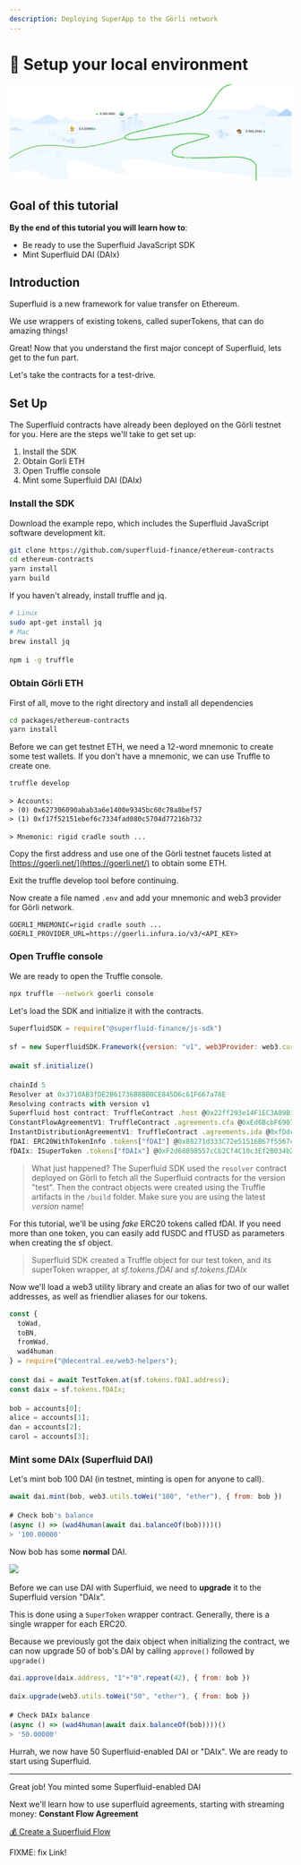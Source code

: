 ```yaml
---
description: Deploying SuperApp to the Görli network
---
```


# 🔀 Setup your local environment

![](../.gitbook/assets/image%20%285%29.png)

## Goal of this tutorial

**By the end of this tutorial you will learn how to**:

- Be ready to use the Superfluid JavaScript SDK
- Mint Superfluid DAI \(DAIx\)

## Introduction

Superfluid is a new framework for value transfer on Ethereum.

We use wrappers of existing tokens, called superTokens, that can do amazing things!

Great! Now that you understand the first major concept of Superfluid, lets get to the fun part.

Let's take the contracts for a test-drive.

## Set Up

The Superfluid contracts have already been deployed on the Görli testnet for you. Here are the steps we'll take to get set up:

1. Install the SDK
2. Obtain Gorli ETH
3. Open Truffle console
4. Mint some Superfluid DAI \(DAIx\)

### Install the SDK

Download the example repo, which includes the Superfluid JavaScript software development kit.

```bash
git clone https://github.com/superfluid-finance/ethereum-contracts
cd ethereum-contracts
yarn install
yarn build
```

If you haven't already, install truffle and jq.

```bash
# Linux
sudo apt-get install jq
# Mac
brew install jq

npm i -g truffle
```

### Obtain Görli ETH

First of all, move to the right directory and install all dependencies

```bash
cd packages/ethereum-contracts
yarn install
```

Before we can get testnet ETH, we need a 12-word mnemonic to create some test wallets. If you don't have a mnemonic, we can use Truffle to create one.

```text
truffle develop

> Accounts:
> (0) 0x627306090abab3a6e1400e9345bc60c78a8bef57
> (1) 0xf17f52151ebef6c7334fad080c5704d77216b732

> Mnemonic: rigid cradle south ...
```

Copy the first address and use one of the Görli testnet faucets listed at [https://goerli.net/](https://goerli.net/) to obtain some ETH.

Exit the truffle develop tool before continuing.

Now create a file named `.env` and add your mnemonic and web3 provider for Görli network.

```text
GOERLI_MNEMONIC=rigid cradle south ...
GOERLI_PROVIDER_URL=https://goerli.infura.io/v3/<API_KEY>
```

### Open Truffle console

We are ready to open the Truffle console.

```bash
npx truffle --network goerli console
```

Let's load the SDK and initialize it with the contracts.

```javascript
SuperfluidSDK = require("@superfluid-finance/js-sdk")

sf = new SuperfluidSDK.Framework({version: "v1", web3Provider: web3.currentProvider, tokens: ["fDAI"] })

await sf.initialize()

chainId 5
Resolver at 0x3710AB3fDE2B61736B8BB0CE845D6c61F667a78E
Resolving contracts with version v1
Superfluid host contract: TruffleContract .host @0x22ff293e14F1EC3A09B137e9e06084AFd63adDF9
ConstantFlowAgreementV1: TruffleContract .agreements.cfa @0xEd6BcbF6907D4feEEe8a8875543249bEa9D308E8 | Helper .cfa
InstantDistributionAgreementV1: TruffleContract .agreements.ida @0xfDdcdac21D64B639546f3Ce2868C7EF06036990c | Helper .ida
fDAI: ERC20WithTokenInfo .tokens["fDAI"] @0x88271d333C72e51516B67f5567c728E702b3eeE8
fDAIx: ISuperToken .tokens["fDAIx"] @0xF2d68898557cCb2Cf4C10c3Ef2B034b2a69DAD00
```

> What just happened? The Superfluid SDK used the `resolver` contract deployed on Görli to fetch all the Superfluid contracts for the version "test". Then the contract objects were created using the Truffle artifacts in the `/build` folder.
> Make sure you are using the latest _version_ name!

For this tutorial, we'll be using _fake_ ERC20 tokens called fDAI. If you need more than one token, you can easily add fUSDC and fTUSD as parameters when creating the sf object.

> Superfluid SDK created a Truffle object for our test token, and its superToken wrapper, at _sf.tokens.fDAI_ and _sf.tokens.fDAIx_

Now we'll load a web3 utility library and create an alias for two of our wallet addresses, as well as friendlier aliases for our tokens.

```javascript
const {
  toWad,
  toBN,
  fromWad,
  wad4human
} = require("@decentral.ee/web3-helpers");

const dai = await TestToken.at(sf.tokens.fDAI.address);
const daix = sf.tokens.fDAIx;

bob = accounts[0];
alice = accounts[1];
dan = accounts[2];
carol = accounts[3];
```

### Mint some DAIx \(Superfluid DAI\)

Let's mint bob 100 DAI \(in testnet, minting is open for anyone to call\).

```javascript
await dai.mint(bob, web3.utils.toWei("100", "ether"), { from: bob })

# Check bob's balance
(async () => (wad4human(await dai.balanceOf(bob))))()
> '100.00000'
```

Now bob has some **normal** DAI.

![](https://github.com/superfluid-finance/superfluid-protocol-docs/tree/c0acd5ac6cab2baecb39b5b01b35daa9f175c468/img/cmon.png)

Before we can use DAI with Superfluid, we need to **upgrade** it to the Superfluid version "DAIx".

This is done using a `SuperToken` wrapper contract. Generally, there is a single wrapper for each ERC20.

Because we previously got the daix object when initializing the contract, we can now upgrade 50 of bob's DAI by calling `approve()` followed by `upgrade()`

```javascript
dai.approve(daix.address, "1"+"0".repeat(42), { from: bob })

daix.upgrade(web3.utils.toWei("50", "ether"), { from: bob })

# Check DAIx balance
(async () => (wad4human(await daix.balanceOf(bob))))()
> '50.00000'
```

Hurrah, we now have 50 Superfluid-enabled DAI or "DAIx". We are ready to start using Superfluid.

---

Great job! You minted some Superfluid-enabled DAI

Next we'll learn how to use superfluid agreements, starting with streaming money: **Constant Flow Agreement**

[💰 Create a Superfluid Flow](https://github.com/superfluid-finance/superfluid-protocol-docs/tree/c0acd5ac6cab2baecb39b5b01b35daa9f175c468/tutorials/instant-distribution/README.md)

FIXME: fix Link!
